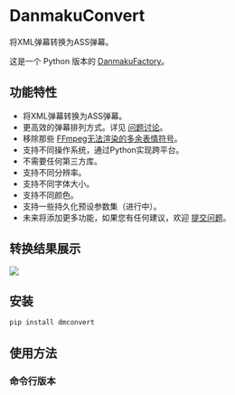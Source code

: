 # DanmakuConvert

将XML弹幕转换为ASS弹幕。

这是一个 Python 版本的 [DanmakuFactory](https://github.com/hihkm/DanmakuFactory)。

## 功能特性

- 将XML弹幕转换为ASS弹幕。
- 更高效的弹幕排列方式。详见 [问题讨论](https://github.com/hihkm/DanmakuFactory/issues/104#issuecomment-2716857788)。
- 移除那些 [FFmpeg无法渲染的多余表情符号](https://trac.ffmpeg.org/ticket/5777)。
- 支持不同操作系统，通过Python实现跨平台。
- 不需要任何第三方库。
- 支持不同分辨率。
- 支持不同字体大小。
- 支持不同颜色。
- 支持一些持久化预设参数集（进行中）。
- 未来将添加更多功能，如果您有任何建议，欢迎 [提交问题](https://github.com/timerring/DanmakuConvert/issues)。

## 转换结果展示

![](https://cdn.jsdelivr.net/gh/timerring/scratchpad2023/2024/2025-03-23-15-38-54.jpg)

## 安装

```bash
pip install dmconvert
```

## 使用方法

### 命令行版本